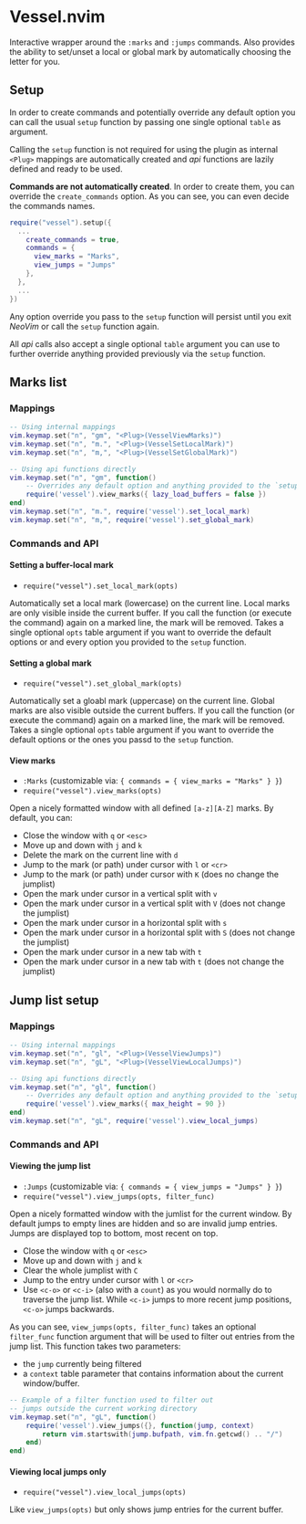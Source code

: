 # Vessel.nvim

Interactive wrapper around the `:marks` and `:jumps` commands. Also provides the ability to set/unset a local or global mark by automatically choosing the letter for you.

## Setup

In order to create commands and potentially override any default option you can call the usual `setup` function by passing one single optional `table` as argument.

Calling the `setup` function is not required for using the plugin as internal `<Plug>` mappings are automatically created and *api* functions are lazily defined and ready to be used.

**Commands are not automatically created**. In order to create them, you can override the `create_commands` option. As you can see, you can even decide the commands names.

```lua
require("vessel").setup({
  ...
    create_commands = true,
    commands = {
      view_marks = "Marks",
      view_jumps = "Jumps"
    },
  },
  ...
})
```

Any option override you pass to the `setup` function will persist until you exit *NeoVim* or call the `setup` function again.

All *api* calls also accept a single optional `table` argument you can use to further override anything provided previously via the `setup` function.

## Marks list

### Mappings

```lua
-- Using internal mappings
vim.keymap.set("n", "gm", "<Plug>(VesselViewMarks)")
vim.keymap.set("n", "m.", "<Plug>(VesselSetLocalMark)")
vim.keymap.set("n", "m,", "<Plug>(VesselSetGlobalMark)")

-- Using api functions directly
vim.keymap.set("n", "gm", function()
    -- Overrides any default option and anything provided to the `setup` function
    require('vessel').view_marks({ lazy_load_buffers = false })
end)
vim.keymap.set("n", "m.", require('vessel').set_local_mark)
vim.keymap.set("n", "m,", require('vessel').set_global_mark)
```

### Commands and API

#### Setting a buffer-local mark

- `require("vessel").set_local_mark(opts)`

Automatically set a local mark (lowercase) on the current line. Local marks are only visible inside the current buffer. If you call the function (or execute the command) again on a marked line, the mark will be removed. Takes a single optional `opts` table argument if you want to override the default options or and every option you provided to the `setup` function.

#### Setting a global mark

- `require("vessel").set_global_mark(opts)`

Automatically set a gloabl mark (uppercase) on the current line. Global marks are also visible outside the current buffers. If you call the function (or execute the command) again on a marked line, the mark will be removed. Takes a single optional `opts` table argument if you want to override the default options or the ones you passd to the `setup` function.

#### View marks

- `:Marks` (customizable via: `{ commands = { view_marks = "Marks" } }`)
- `require("vessel").view_marks(opts)`

Open a nicely formatted window with all defined `[a-z][A-Z]` marks. By default, you can:

- Close the window with `q` or `<esc>`
- Move up and down with `j` and `k`
- Delete the mark on the current line with `d`
- Jump to the mark (or path) under cursor with `l` or `<cr>`
- Jump to the mark (or path) under cursor with `K` (does no change the jumplist)
- Open the mark under cursor in a vertical split with `v`
- Open the mark under cursor in a vertical split with `V` (does not change the jumplist)
- Open the mark under cursor in a horizontal split with `s`
- Open the mark under cursor in a horizontal split with `S` (does not change the jumplist)
- Open the mark under cursor in a new tab with `t`
- Open the mark under cursor in a new tab with `t` (does not change the jumplist)

## Jump list setup

### Mappings

```lua
-- Using internal mappings
vim.keymap.set("n", "gl", "<Plug>(VesselViewJumps)")
vim.keymap.set("n", "gL", "<Plug>(VesselViewLocalJumps)")

-- Using api functions directly
vim.keymap.set("n", "gl", function()
    -- Overrides any default option and anything provided to the `setup` function
    require('vessel').view_marks({ max_height = 90 })
end)
vim.keymap.set("n", "gL", require('vessel').view_local_jumps)
```

### Commands and API

#### Viewing the jump list

- `:Jumps` (customizable via: `{ commands = { view_jumps = "Jumps" } }`)
- `require("vessel").view_jumps(opts, filter_func)`

Open a nicely formatted window with the jumlist for the current window. By default jumps to empty lines are hidden and so are invalid jump entries. Jumps are displayed top to bottom, most recent on top.

- Close the window with `q` or `<esc>`
- Move up and down with `j` and `k`
- Clear the whole jumplist with `C`
- Jump to the entry under cursor with `l` or `<cr>`
- Use `<c-o>` or `<c-i>` (also with a `count`) as you would normally do to traverse the jump list. While `<c-i>` jumps to more recent jump positions, `<c-o>` jumps backwards.

As you can see, `view_jumps(opts, filter_func)` takes an optional `filter_func` function argument that will be used to filter out entries from the jump list. This function takes two parameters:

- the `jump` currently being filtered
- a `context` table parameter that contains information about the current window/buffer.

```lua
-- Example of a filter function used to filter out
-- jumps outside the current working directory
vim.keymap.set("n", "gL", function()
	require('vessel').view_jumps({}, function(jump, context)
		return vim.startswith(jump.bufpath, vim.fn.getcwd() .. "/")
	end)
end)
```

#### Viewing local jumps only

- `require("vessel").view_local_jumps(opts)`

Like `view_jumps(opts)` but only shows jump entries for the current buffer.
